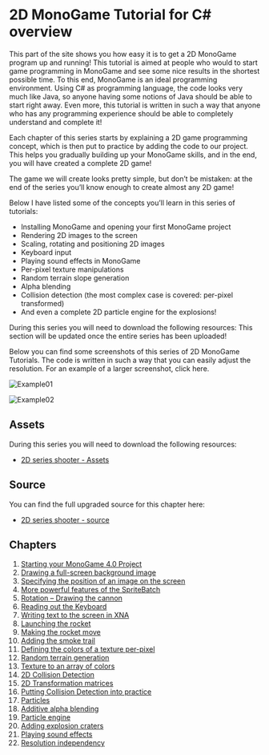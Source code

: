 # 2D MonoGame Tutorial for C# overview

This part of the site shows you how easy it is to get a 2D MonoGame program up and running! This tutorial is aimed at people who would to start game programming in MonoGame and see some nice results in the shortest possible time. To this end, MonoGame is an ideal programming environment. Using C# as programming language, the code looks very much like Java, so anyone having some notions of Java should be able to start right away. Even more, this tutorial is written in such a way that anyone who has any programming experience should be able to completely understand and complete it!

Each chapter of this series starts by explaining a 2D game programming concept, which is then put to practice by adding the code to our project. This helps you gradually building up your MonoGame skills, and in the end, you will have created a complete 2D game!

The game we will create looks pretty simple, but don’t be mistaken: at the end of the series you’ll know enough to create almost any 2D game!

Below I have listed some of the concepts you’ll learn in this series of tutorials:

- Installing MonoGame and opening your first MonoGame project
- Rendering 2D images to the screen
- Scaling, rotating and positioning 2D images
- Keyboard input
- Playing sound effects in MonoGame
- Per-pixel texture manipulations
- Random terrain slope generation
- Alpha blending
- Collision detection (the most complex case is covered: per-pixel transformed)
- And even a complete 2D particle engine for the explosions!

During this series you will need to download the following resources:
This section will be updated once the entire series has been uploaded!

Below you can find some screenshots of this series of 2D MonoGame Tutorials. The code is written in such a way that you can easily adjust the resolution. For an example of a larger screenshot, click here.

![Example01](https://github.com/SimonDarksideJ/XNAGameStudio/raw/archive/Images/Riemers/2DXNA00OverView01.jpg?raw=true)

![Example02](https://github.com/SimonDarksideJ/XNAGameStudio/raw/archive/Images/Riemers/2DXNA00OverView02.jpg?raw=true)

## Assets

During this series you will need to download the following resources:

- [2D series shooter - Assets](https://github.com/SimonDarksideJ/XNAGameStudio/raw/archive/Samples/Riemers/3D%20Series1%20-%20Terrain%20-%20Assets.zip?raw=true)

## Source

You can find the full upgraded source for this chapter here:

- [2D series shooter - source](https://github.com/SimonDarksideJ/MonoGameSamples/tree/main/Riemers/Series_0_Shooters)

## Chapters

1. [Starting your MonoGame 4.0 Project](Riemers2DXNA01starting)
2. [Drawing a full-screen background image](Riemers2DXNA02background)
3. [Specifying the position of an image on the screen](Riemers2DXNA03imageposition)
4. [More powerful features of the SpriteBatch](Riemers2DXNA04spritebatch)
5. [Rotation – Drawing the cannon](Riemers2DXNA05rotation)
6. [Reading out the Keyboard](Riemers2DXNA06keyboardinput)
7. [Writing text to the screen in XNA](Riemers2DXNA07writingtext)
8. [Launching the rocket](Riemers2DXNA08angletodirection)
9. [Making the rocket move](Riemers2DXNA09directiontoangle)
10. [Adding the smoke trail](Riemers2DXNA10smoketrail)
11. [Defining the colors of a texture per-pixel](Riemers2DXNA11manualtexturecreation)
12. [Random terrain generation](Riemers2DXNA12randomterrain)
13. [Texture to an array of colors](Riemers2DXNA13texturetocolors)
14. [2D Collision Detection](Riemers2DXNA14collisionoverview)
15. [2D Transformation matrices](Riemers2DXNA15collisionmatrices)
16. [Putting Collision Detection into practice](Riemers2DXNA16puttingcdintoaction)
17. [Particles](Riemers2DXNA17particles)
18. [Additive alpha blending](Riemers2DXNA18alphablending)
19. [Particle engine](Riemers2DXNA19particleengine)
20. [Adding explosion craters](Riemers2DXNA20explosion)
21. [Playing sound effects](Riemers2DXNA21soundeffects)
22. [Resolution independency](Riemers2DXNA22resolution)
